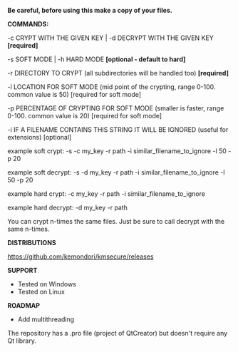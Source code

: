 **Be careful, before using this make a copy of your files.**

**COMMANDS:**

-c CRYPT WITH THE GIVEN KEY | -d DECRYPT WITH THE GIVEN KEY **[required]**

-s SOFT MODE | -h HARD MODE **[optional - default to hard]**

-r DIRECTORY TO CRYPT (all subdirectories will be handled too) **[required]**

-l LOCATION FOR SOFT MODE (mid point of the crypting, range 0-100. common value is 50) [required for soft mode]

-p PERCENTAGE OF CRYPTING FOR SOFT MODE (smaller is faster, range 0-100. common value is 20) [required for soft mode]

-i IF A FILENAME CONTAINS THIS STRING IT WILL BE IGNORED (useful for extensions) [optional]

example soft crypt:
-s -c my_key -r path -i similar_filename_to_ignore -l 50 -p 20

example soft decrypt:
-s -d my_key -r path -i similar_filename_to_ignore -l 50 -p 20

example hard crypt:
-c my_key -r path -i similar_filename_to_ignore

example hard decrypt:
-d my_key -r path

You can crypt n-times the same files. Just be sure to call decrypt with the same n-times.

**DISTRIBUTIONS**

https://github.com/kemondori/kmsecure/releases

**SUPPORT**
- Tested on Windows
- Tested on Linux

**ROADMAP**
- Add multithreading


The repository has a .pro file (project of QtCreator) but doesn't require any Qt library.
